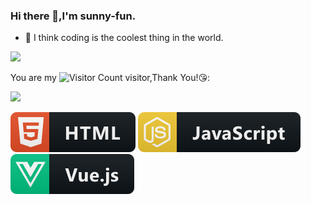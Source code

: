 ### Hi there 👋,I'm sunny-fun.

- 🤖 I think coding is the coolest thing in the world.


![](https://github-readme-stats.vercel.app/api?username=sunny-fun&show_icons=true&theme=transparent)

You are my ![Visitor Count](https://profile-counter.glitch.me/wisdom-zhe/count.svg) visitor,Thank You!😘:


![](https://github-readme-activity-graph.cyclic.app/graph?username=sunny-fun&theme=dracula)


![](https://raw.githubusercontent.com/8bithemant/8bithemant/master/svg/dev/languages/html.svg)
![](https://raw.githubusercontent.com/8bithemant/8bithemant/master/svg/dev/languages/js.svg)
![](https://raw.githubusercontent.com/8bithemant/8bithemant/master/svg/dev/frameworks/vue.svg)


